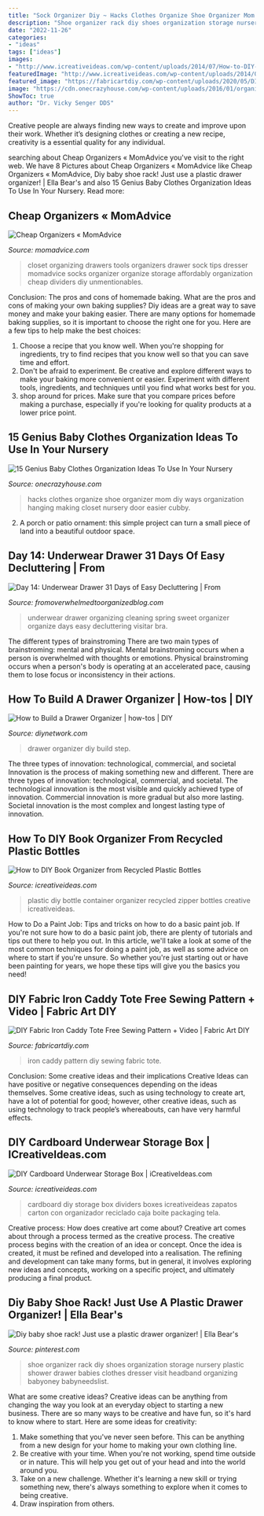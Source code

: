 ```yaml
---
title: "Sock Organizer Diy ~ Hacks Clothes Organize Shoe Organizer Mom Diy Ways Organization Hanging Making Closet Nursery Door Easier Cubby"
description: "Shoe organizer rack diy shoes organization storage nursery plastic shower drawer babies clothes dresser visit headband organizing babyoney babyneedslist"
date: "2022-11-26"
categories:
- "ideas"
tags: ["ideas"]
images:
- "http://www.icreativeideas.com/wp-content/uploads/2014/07/How-to-DIY-Creative-Zipper-Container-from-Plastic-Bottle.jpg?ae727b"
featuredImage: "http://www.icreativeideas.com/wp-content/uploads/2014/08/How-to-DIY-Cardboard-Storage-Box-with-Dividers.jpg?ae727b"
featured_image: "https://fabricartdiy.com/wp-content/uploads/2020/05/DIY-Fabric-Iron-Caddy-Tote-Free-Sewing-Pattern-ft.jpg"
image: "https://cdn.onecrazyhouse.com/wp-content/uploads/2016/01/organize-baby-clothes-6.jpg"
ShowToc: true
author: "Dr. Vicky Senger DDS"
---
```



Creative people are always finding new ways to create and improve upon their work. Whether it’s designing clothes or creating a new recipe, creativity is a essential quality for any individual.

	

		
searching about Cheap Organizers « MomAdvice you've visit to the right web. We have 8 Pictures about Cheap Organizers « MomAdvice like Cheap Organizers « MomAdvice, Diy baby shoe rack! Just use a plastic drawer organizer! | Ella Bear&#039;s and also 15 Genius Baby Clothes Organization Ideas To Use In Your Nursery. Read more:
		
    
## Cheap Organizers « MomAdvice

<img loading=lazy src="http://momadvice.com/blog/wp-content/uploads/2012/08/Organizing_Closet_3.jpg" onerror="this.onerror=null;this.src='https://tse2.mm.bing.net/th?id=OIP.Cs8uoqzmQVcDXnuSQTbXzgHaE8&amp;pid=15.1';" alt="Cheap Organizers « MomAdvice">

_Source: momadvice.com_

>closet organizing drawers tools organizers drawer sock tips dresser momadvice socks organizer organize storage affordably organization cheap dividers diy unmentionables. 

	

Conclusion: The pros and cons of homemade baking.
What are the pros and cons of making your own baking supplies? Diy ideas are a great way to save money and make your baking easier. There are many options for homemade baking supplies, so it is important to choose the right one for you. Here are a few tips to help make the best choices: 
1. Choose a recipe that you know well. When you're shopping for ingredients, try to find recipes that you know well so that you can save time and effort. 
2. Don't be afraid to experiment. Be creative and explore different ways to make your baking more convenient or easier. Experiment with different tools, ingredients, and techniques until you find what works best for you. 
3. shop around for prices. Make sure that you compare prices before making a purchase, especially if you're looking for quality products at a lower price point.

    
## 15 Genius Baby Clothes Organization Ideas To Use In Your Nursery

<img loading=lazy src="https://cdn.onecrazyhouse.com/wp-content/uploads/2016/01/organize-baby-clothes-6.jpg" onerror="this.onerror=null;this.src='https://tse1.mm.bing.net/th?id=OIP.dkTYRIoeogBsA0LLBYYl9wHaLJ&amp;pid=15.1';" alt="15 Genius Baby Clothes Organization Ideas To Use In Your Nursery">

_Source: onecrazyhouse.com_

>hacks clothes organize shoe organizer mom diy ways organization hanging making closet nursery door easier cubby. 

	

2. A porch or patio ornament: this simple project can turn a small piece of land into a beautiful outdoor space. 

    
## Day 14: Underwear Drawer 31 Days Of Easy Decluttering | From

<img loading=lazy src="http://3.bp.blogspot.com/-g_-69UicYfo/UltvbW7njwI/AAAAAAAAHgo/Qk2jRXfHkpQ/s1600/underwear6.jpg" onerror="this.onerror=null;this.src='https://tse1.mm.bing.net/th?id=OIP.SHOaRIUB0F50lpxWtGsY9wHaJz&amp;pid=15.1';" alt="Day 14: Underwear Drawer 31 Days of Easy Decluttering | From">

_Source: fromoverwhelmedtoorganizedblog.com_

>underwear drawer organizing cleaning spring sweet organizer organize days easy decluttering visitar bra. 

	

The different types of brainstroming
There are two main types of brainstroming: mental and physical. Mental brainstroming occurs when a person is overwhelmed with thoughts or emotions. Physical brainstroming occurs when a person's body is operating at an accelerated pace, causing them to lose focus or inconsistency in their actions.

    
## How To Build A Drawer Organizer | How-tos | DIY

<img loading=lazy src="http://diy.sndimg.com/content/dam/images/diy/fullset/2011/4/12/1/DKIM407_drawer-organizer-step-9_s4x3.jpg.rend.hgtvcom.1280.960.suffix/1420854859999.jpeg" onerror="this.onerror=null;this.src='https://tse4.mm.bing.net/th?id=OIP.o_5NduYg6H3g36BWQjjrewHaFj&amp;pid=15.1';" alt="How to Build a Drawer Organizer | how-tos | DIY">

_Source: diynetwork.com_

>drawer organizer diy build step. 

	

The three types of innovation: technological, commercial, and societal
Innovation is the process of making something new and different. There are three types of innovation: technological, commercial, and societal. The technological innovation is the most visible and quickly achieved type of innovation. Commercial innovation is more gradual but also more lasting. Societal innovation is the most complex and longest lasting type of innovation.

    
## How To DIY Book Organizer From Recycled Plastic Bottles

<img loading=lazy src="http://www.icreativeideas.com/wp-content/uploads/2014/07/How-to-DIY-Creative-Zipper-Container-from-Plastic-Bottle.jpg?ae727b" onerror="this.onerror=null;this.src='https://tse1.mm.bing.net/th?id=OIP.sQpbMlMeI0gxYaqMTmPqowHaIK&amp;pid=15.1';" alt="How to DIY Book Organizer from Recycled Plastic Bottles">

_Source: icreativeideas.com_

>plastic diy bottle container organizer recycled zipper bottles creative icreativeideas. 

	

How to Do a Paint Job: Tips and tricks on how to do a basic paint job.
If you're not sure how to do a basic paint job, there are plenty of tutorials and tips out there to help you out. In this article, we'll take a look at some of the most common techniques for doing a paint job, as well as some advice on where to start if you're unsure. So whether you're just starting out or have been painting for years, we hope these tips will give you the basics you need!

    
## DIY Fabric Iron Caddy Tote Free Sewing Pattern + Video | Fabric Art DIY

<img loading=lazy src="https://fabricartdiy.com/wp-content/uploads/2020/05/DIY-Fabric-Iron-Caddy-Tote-Free-Sewing-Pattern-ft.jpg" onerror="this.onerror=null;this.src='https://tse4.mm.bing.net/th?id=OIP.MoMnRRCMo4N913Ia5lw0eQHaEz&amp;pid=15.1';" alt="DIY Fabric Iron Caddy Tote Free Sewing Pattern + Video | Fabric Art DIY">

_Source: fabricartdiy.com_

>iron caddy pattern diy sewing fabric tote. 

	

Conclusion: Some creative ideas and their implications
Creative Ideas can have positive or negative consequences depending on the ideas themselves. Some creative ideas, such as using technology to create art, have a lot of potential for good; however, other creative ideas, such as using technology to track people’s whereabouts, can have very harmful effects.

    
## DIY Cardboard Underwear Storage Box | ICreativeIdeas.com

<img loading=lazy src="http://www.icreativeideas.com/wp-content/uploads/2014/08/How-to-DIY-Cardboard-Storage-Box-with-Dividers.jpg?ae727b" onerror="this.onerror=null;this.src='https://tse2.mm.bing.net/th?id=OIP.05vuSgRYwjmV_gbZTtpCxAHaHa&amp;pid=15.1';" alt="DIY Cardboard Underwear Storage Box | iCreativeIdeas.com">

_Source: icreativeideas.com_

>cardboard diy storage box dividers boxes icreativeideas zapatos carton con organizador reciclado caja boite packaging tela. 

	

Creative process: How does creative art come about?
Creative art comes about through a process termed as the creative process. The creative process begins with the creation of an idea or concept. Once the idea is created, it must be refined and developed into a realisation. The refining and development can take many forms, but in general, it involves exploring new ideas and concepts, working on a specific project, and ultimately producing a final product.

    
## Diy Baby Shoe Rack! Just Use A Plastic Drawer Organizer! | Ella Bear&#039;s

<img loading=lazy src="https://s-media-cache-ak0.pinimg.com/736x/f5/2f/f0/f52ff0b8c1af5d27e30111cdfd2d347a.jpg" onerror="this.onerror=null;this.src='https://tse3.mm.bing.net/th?id=OIP.CTiGNVNvu21ZZNrXwVE7rQHaHa&amp;pid=15.1';" alt="Diy baby shoe rack! Just use a plastic drawer organizer! | Ella Bear&#039;s">

_Source: pinterest.com_

>shoe organizer rack diy shoes organization storage nursery plastic shower drawer babies clothes dresser visit headband organizing babyoney babyneedslist. 

	

What are some creative ideas?
Creative ideas can be anything from changing the way you look at an everyday object to starting a new business. There are so many ways to be creative and have fun, so it's hard to know where to start. Here are some ideas for creativity: 
1. Make something that you've never seen before. This can be anything from a new design for your home to making your own clothing line. 
2. Be creative with your time. When you're not working, spend time outside or in nature. This will help you get out of your head and into the world around you. 
3. Take on a new challenge. Whether it's learning a new skill or trying something new, there's always something to explore when it comes to being creative. 
4. Draw inspiration from others.

